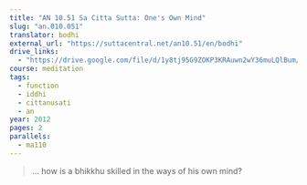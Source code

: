 ```yaml
---
title: "AN 10.51 Sa Citta Sutta: One's Own Mind"
slug: "an.010.051"
translator: bodhi
external_url: "https://suttacentral.net/an10.51/en/bodhi"
drive_links:
  - "https://drive.google.com/file/d/1y8tj95G9ZOKP3KRAuwn2wY36muLQlBum/view?usp=drivesdk"
course: meditation
tags:
  - function
  - iddhi
  - cittanusati
  - an
year: 2012
pages: 2
parallels:
  - ma110
---
```


> … how is a bhikkhu skilled in the ways of his own mind?
